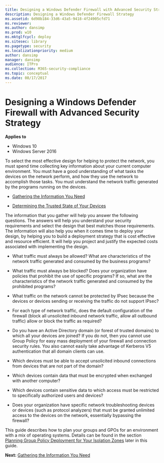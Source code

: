 ```yaml
---
title: Designing a Windows Defender Firewall with Advanced Security Strategy (Windows 10)
description: Designing a Windows Defender Firewall Strategy
ms.assetid: 6d98b184-33d6-43a5-9418-4f24905cfd71
ms.reviewer: 
ms.author: dansimp
ms.prod: w10
ms.mktglfcycl: deploy
ms.sitesec: library
ms.pagetype: security
ms.localizationpriority: medium
author: dansimp
manager: dansimp
audience: ITPro
ms.collection: M365-security-compliance
ms.topic: conceptual
ms.date: 08/17/2017
---
```


# Designing a Windows Defender Firewall with Advanced Security Strategy

**Applies to**
-   Windows 10
-   Windows Server 2016

To select the most effective design for helping to protect the network, you must spend time collecting key information about your current computer environment. You must have a good understanding of what tasks the devices on the network perform, and how they use the network to accomplish those tasks. You must understand the network traffic generated by the programs running on the devices.

-   [Gathering the Information You Need](gathering-the-information-you-need.md)

-   [Determining the Trusted State of Your Devices](determining-the-trusted-state-of-your-devices.md)

The information that you gather will help you answer the following questions. The answers will help you understand your security requirements and select the design that best matches those requirements. The information will also help you when it comes time to deploy your design, by helping you to build a deployment strategy that is cost effective and resource efficient. It will help you project and justify the expected costs associated with implementing the design.

-   What traffic must always be allowed? What are characteristics of the network traffic generated and consumed by the business programs?

-   What traffic must always be blocked? Does your organization have policies that prohibit the use of specific programs? If so, what are the characteristics of the network traffic generated and consumed by the prohibited programs?

-   What traffic on the network cannot be protected by IPsec because the devices or devices sending or receiving the traffic do not support IPsec?

-   For each type of network traffic, does the default configuration of the firewall (block all unsolicited inbound network traffic, allow all outbound traffic) allow or block the traffic as required?

-   Do you have an Active Directory domain (or forest of trusted domains) to which all your devices are joined? If you do not, then you cannot use Group Policy for easy mass deployment of your firewall and connection security rules. You also cannot easily take advantage of Kerberos V5 authentication that all domain clients can use.

-   Which devices must be able to accept unsolicited inbound connections from devices that are not part of the domain?

-   Which devices contain data that must be encrypted when exchanged with another computer?

-   Which devices contain sensitive data to which access must be restricted to specifically authorized users and devices?

-   Does your organization have specific network troubleshooting devices or devices (such as protocol analyzers) that must be granted unlimited access to the devices on the network, essentially bypassing the firewall?


This guide describes how to plan your groups and GPOs for an environment with a mix of operating systems. Details can be found in the section [Planning Group Policy Deployment for Your Isolation Zones](planning-group-policy-deployment-for-your-isolation-zones.md) later in this guide.

**Next:** [Gathering the Information You Need](gathering-the-information-you-need.md)
